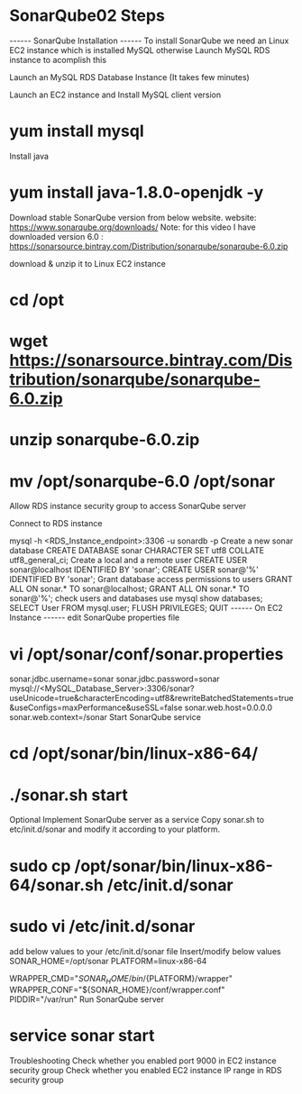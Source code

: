 # SonarQube02 Steps
------ SonarQube Installation ------
To install SonarQube we need an Linux EC2 instance which is installed MySQL otherwise Launch MySQL RDS instance to acomplish this

Launch an MySQL RDS Database Instance (It takes few minutes)

Launch an EC2 instance and Install MySQL client version

# yum install mysql
Install java
# yum install java-1.8.0-openjdk -y
Download stable SonarQube version from below website. website: https://www.sonarqube.org/downloads/
Note: for this video I have downloaded version 6.0 : https://sonarsource.bintray.com/Distribution/sonarqube/sonarqube-6.0.zip

download & unzip it to Linux EC2 instance
# cd /opt
# wget https://sonarsource.bintray.com/Distribution/sonarqube/sonarqube-6.0.zip
# unzip sonarqube-6.0.zip
# mv /opt/sonarqube-6.0 /opt/sonar
Allow RDS instance security group to access SonarQube server

Connect to RDS instance

mysql -h <RDS_Instance_endpoint>:3306 -u sonardb -p 
Create a new sonar database
CREATE DATABASE sonar CHARACTER SET utf8 COLLATE utf8_general_ci;
Create a local and a remote user
CREATE USER sonar@localhost IDENTIFIED BY 'sonar';
CREATE USER sonar@'%' IDENTIFIED BY 'sonar';
Grant database access permissions to users
GRANT ALL ON sonar.* TO sonar@localhost;
GRANT ALL ON sonar.* TO sonar@'%';
check users and databases
use mysql
show databases;
SELECT User FROM mysql.user;
FLUSH PRIVILEGES;
QUIT
------ On EC2 Instance ------
edit SonarQube properties file
# vi /opt/sonar/conf/sonar.properties
sonar.jdbc.username=sonar
sonar.jdbc.password=sonar
mysql://<MySQL_Database_Server>:3306/sonar?useUnicode=true&characterEncoding=utf8&rewriteBatchedStatements=true&useConfigs=maxPerformance&useSSL=false
sonar.web.host=0.0.0.0
sonar.web.context=/sonar
Start SonarQube service
# cd /opt/sonar/bin/linux-x86-64/
# ./sonar.sh start
Optional
Implement SonarQube server as a service
Copy sonar.sh to etc/init.d/sonar and modify it according to your platform.
# sudo cp /opt/sonar/bin/linux-x86-64/sonar.sh /etc/init.d/sonar
# sudo vi /etc/init.d/sonar
add below values to your /etc/init.d/sonar file
Insert/modify below values
SONAR_HOME=/opt/sonar
PLATFORM=linux-x86-64

WRAPPER_CMD="${SONAR_HOME}/bin/${PLATFORM}/wrapper"
WRAPPER_CONF="${SONAR_HOME}/conf/wrapper.conf"
PIDDIR="/var/run"
Run SonarQube server
# service sonar start
Troubleshooting
Check whether you enabled port 9000 in EC2 instance security group
Check whether you enabled EC2 instance IP range in RDS security group
